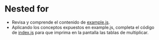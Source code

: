 # Nested for
* Revisa y comprende el contenido de [example.js](example.js).
* Aplicando los conceptos expuestos en example.js, completa el código de [index.js](index.js) para que imprima en la pantalla las tablas de multiplicar.

